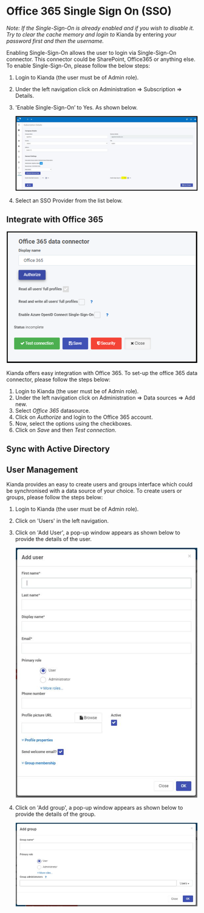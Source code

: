 # Office 365 Single Sign On (SSO)

*Note: If the Single-Sign-On is already enabled and if you wish to disable it. Try to clear the cache memory and* *login to* Kianda by entering *your password first and then the username.*  

Enabling Single-Sign-On allows the user to login via Single-Sign-On connector. This connector could be SharePoint, Office365 or anything else. To enable Single-Sign-On, please follow the below steps:

1. Login to Kianda (the user must be of Admin role). 

2. Under the left navigation click on Administration => Subscription => Details. 

3. 'Enable Single-Sign-On’ to Yes. As shown below.

   ![img](images\kianda-sso.jpg)

4. Select an SSO Provider from the list below.

## Integrate with Office 365

![img](images\IntegrateOffice365.PNG)

Kianda offers easy integration with Office 365. To set-up the office 365 data connector, please follow the steps below:

1. Login to Kianda (the user must be of Admin role).
2. Under the left navigation click on Administration => Data sources => Add new. 
3. Select *Office 365* datasource.
4. Click on *Authorize* and login to the Office 365 account.
5. Now, select the options using the checkboxes.
6. Click on *Save* and then *Test connection*.

## Sync with Active Directory

## User Management

Kianda provides an easy to create users and groups interface which could be synchronised with a data source of your choice. To create users or groups, please follow the steps below:

1. Login to Kianda (the user must be of Admin role). 

2. Click on 'Users' in the left navigation.

3. Click on 'Add User', a pop-up window appears as shown below to provide the details of the user.

   ![img](images\kianda-create-user.JPG)

4. Click on 'Add group', a pop-up window appears as shown below to provide the details of the group.

   ![img](images\kianda-create-group.JPG)



